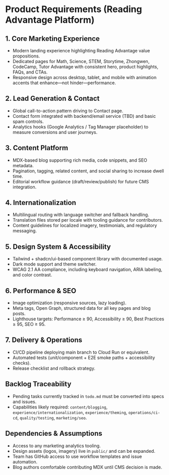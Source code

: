 # Product Requirements (Reading Advantage Platform)

## 1. Core Marketing Experience
- Modern landing experience highlighting Reading Advantage value propositions.
- Dedicated pages for Math, Science, STEM, Storytime, Zhongwen, CodeCamp, Tutor Advantage with consistent hero, product highlights, FAQs, and CTAs.
- Responsive design across desktop, tablet, and mobile with animation accents that enhance—not hinder—performance.

## 2. Lead Generation & Contact
- Global call-to-action pattern driving to Contact page.
- Contact form integrated with backend/email service (TBD) and basic spam controls.
- Analytics hooks (Google Analytics / Tag Manager placeholder) to measure conversions and user journeys.

## 3. Content Platform
- MDX-based blog supporting rich media, code snippets, and SEO metadata.
- Pagination, tagging, related content, and social sharing to increase dwell time.
- Editorial workflow guidance (draft/review/publish) for future CMS integration.

## 4. Internationalization
- Multilingual routing with language switcher and fallback handling.
- Translation files stored per locale with tooling guidance for contributors.
- Content guidelines for localized imagery, testimonials, and regulatory messaging.

## 5. Design System & Accessibility
- Tailwind + shadcn/ui-based component library with documented usage.
- Dark mode support and theme switcher.
- WCAG 2.1 AA compliance, including keyboard navigation, ARIA labeling, and color contrast.

## 6. Performance & SEO
- Image optimization (responsive sources, lazy loading).
- Meta tags, Open Graph, structured data for all key pages and blog posts.
- Lighthouse targets: Performance ≥ 90, Accessibility ≥ 90, Best Practices ≥ 95, SEO ≥ 95.

## 7. Delivery & Operations
- CI/CD pipeline deploying main branch to Cloud Run or equivalent.
- Automated tests (unit/component + E2E smoke paths + accessibility checks).
- Release checklist and rollback strategy.

## Backlog Traceability
- Pending tasks currently tracked in `todo.md` must be converted into specs and issues.
- Capabilities likely required: `content/blogging`, `experience/internationalization`, `experience/theming`, `operations/ci-cd`, `quality/testing`, `marketing/seo`.

## Dependencies & Assumptions
- Access to any marketing analytics tooling.
- Design assets (logos, imagery) live in `public/` and can be expanded.
- Team has GitHub access to use workflow templates and issue automation.
- Blog authors comfortable contributing MDX until CMS decision is made.

